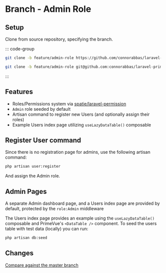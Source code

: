 # Branch - Admin Role

## Setup

Clone from source repository, specifying the branch.

::: code-group

```bash [HTTPS]
git clone -b feature/admin-role https://github.com/connorabbas/laravel-primevue-starter-kit.git
```

```bash [SSH]
git clone -b feature/admin-role git@github.com:connorabbas/laravel-primevue-starter-kit.git
```

:::

## Features

-   Roles/Permissions system via [spatie/laravel-permission](https://spatie.be/docs/laravel-permission/v6/introduction)
-   `Admin` role seeded by default
-   Artisan command to register new Users (and optionally assign their roles)
-   Example Users index page utilizing `useLazyDataTable()` composable

## Register User command

Since there is no registration page for admins, use the following artisan command:

```bash
php artisan user:register
```

And assign the Admin role.

## Admin Pages

A separate Admin dashboard page, and a Users index page are provided by default, protected by the `role:Admin` middleware

The Users index page provides an example using the `useLazyDataTable()` composable and PrimeVue's `<DataTable />` component. To seed the users table with test data (locally) you can run:

```bash
php artisan db:seed
```

## Changes

[Compare against the master branch](https://github.com/connorabbas/laravel-primevue-starter-kit/compare/master...feature/admin-role)
